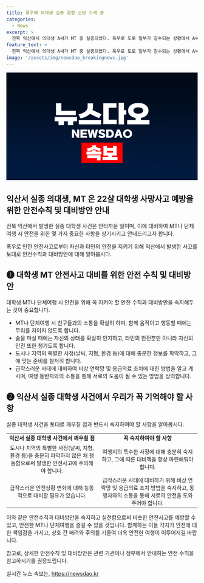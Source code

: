```yaml
---
title: 폭우에 의대생 실종 경찰·소방 수색 중
categories:
  - News
excerpt: >
  전북 익산에서 의대생 A씨가 MT 중 실종되었다. 폭우로 도로 일부가 침수되는 상황에서 A씨는 술을 마신 후 숙소를 나온 것으로 추정되며, 신고 후 수색 인력 25명이 투입되었지만 발견되지 않았다. 현재 100여명의 인력과 무인기, 수색견이 투입되어 수색 중이며, CCTV 부족으로 수색에 어려움을 겪고 있다. 경찰은 기동대를 총동원하여 실종자를 찾고 있다. A씨가 비 맞는 가운데 밖에 나갔다는 점과 술을 마신 상태에서 실종된 것으로 보여 사람들의 관심을 끄는 상황이다.
feature_text: >
  전북 익산에서 의대생 A씨가 MT 중 실종되었다. 폭우로 도로 일부가 침수되는 상황에서 A씨는 술을 마신 후 숙소를 나온 것으로 추정되며, 신고 후 수색 인력 25명이 투입되었지만 발견되지 않았다. 현재 100여명의 인력과 무인기, 수색견이 투입되어 수색 중이며, CCTV 부족으로 수색에 어려움을 겪고 있다. 경찰은 기동대를 총동원하여 실종자를 찾고 있다. A씨가 비 맞는 가운데 밖에 나갔다는 점과 술을 마신 상태에서 실종된 것으로 보여 사람들의 관심을 끄는 상황이다.
image: '/assets/img/newsdao_breakingnews.jpg'
---
```


<p><img src="/assets/img/newsdao_breakingnews.jpg" alt="bookingtag 속보" /></p>

<h2 data-ke-size="size26">익산서 실종 의대생, MT 온 22살 대학생 사망사고 예방을 위한 안전수칙 및 대비방안 안내</h2>

<p>전북 익산에서 발생한 실종 대학생 사건은 안타까운 일이며, 이에 대비하여 MT나 단체여행 시 안전을 위한 몇 가지 중요한 사항을 상기시키고 안내드리고자 합니다.</p>

<p data-ke-size="size16">폭우로 인한 안전사고로부터 자신과 타인의 안전을 지키기 위해 익산에서 발생한 사고를 토대로 안전수칙과 대비방안에 대해 알아봅시다.</p>

<h2 data-ke-size="size23">❶ 대학생 MT 안전사고 대비를 위한 안전 수칙 및 대비방안</h2>

<p data-ke-size="size16">대학생 MT나 단체여행 시 안전을 위해 꼭 지켜야 할 안전 수칙과 대비방안을 숙지해두는 것이 중요합니다.</p>

<ul>
  <li>MT나 단체여행 시 친구들과의 소통을 확실히 하며, 함께 움직이고 행동할 때에는 무리를 지이지 않도록 합니다.</li>
  <li>술을 마실 때에는 자신의 상태를 확실히 인지하고, 타인의 안전뿐만 아니라 자신의 안전 또한 챙기도록 합니다.</li>
  <li>도시나 지역의 특별한 사정(날씨, 지형, 환경 등)에 대해 충분한 정보를 파악하고, 그에 맞는 준비를 철저히 합니다.</li>
  <li>급작스러운 사태에 대비하여 비상 연락망 및 응급의료 조치에 대한 방법을 알고 계시며, 여행 동반자와의 소통을 통해 서로의 도움이 될 수 있는 방법을 상의합니다.</li>
</ul>

<h2 data-ke-size="size23">❷ 익산서 실종 대학생 사건에서 우리가 꼭 기억해야 할 사항</h2>

<p data-ke-size="size16">실종 대학생 사건을 토대로 깨우칠 점과 반드시 숙지하여야 할 사항을 알아봅시다.</p>

<table>
  <tr>
    <td style="text-align: center; height: 17px;"><b>익산서 실종 대학생 사건에서 깨우칠 점</b></td>
    <td style="text-align: center; height: 17px;"><b>꼭 숙지하여야 할 사항</b></td>
  </tr>
  <tr>
    <td style="text-align: center; height: 17px;">도시나 지역의 특별한 사정(날씨, 지형, 환경 등)을 충분히 파악하지 않은 채 행동함으로써 발생한 안전사고에 주의해야 합니다.</td>
    <td style="text-align: center; height: 17px;">여행지의 특수한 사정에 대해 충분히 숙지하고, 그에 따른 대비책을 항상 마련해둬야 합니다.</td>
  </tr>
  <tr>
    <td style="text-align: center; height: 17px;">급작스러운 안전상황 변화에 대해 능동적으로 대비할 필요가 있습니다.</td>
    <td style="text-align: center; height: 17px;">급작스러운 사태에 대비하기 위해 비상 연락망 및 응급의료 조치 방법을 숙지하고, 동행자와의 소통을 통해 서로의 안전을 도와주어야 합니다.</td>
  </tr>
</table>

<p>이와 같은 안전수칙과 대비방안을 숙지하고 실천함으로써 비슷한 안전사고를 예방할 수 있고, 안전한 MT나 단체여행을 즐길 수 있을 것입니다. 함께하는 이들 각자가 안전에 대한 책임감을 가지고, 상호 간 배려와 주의를 기울여 더욱 안전한 여행이 이루어지길 바랍니다.</p>

<p>참고로, 상세한 안전수칙 및 대비방안은 관련 기관이나 정부에서 안내하는 안전 수칙을 참고하시기를 권장드립니다.</p>
실시간 뉴스 속보는, <a href="https://newsdao.kr" rel="dofollow">https://newsdao.kr</a>


